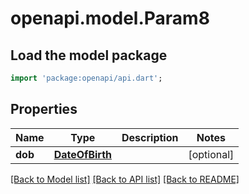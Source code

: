 # openapi.model.Param8

## Load the model package
```dart
import 'package:openapi/api.dart';
```

## Properties
Name | Type | Description | Notes
------------ | ------------- | ------------- | -------------
**dob** | [**DateOfBirth**](DateOfBirth.md) |  | [optional] 

[[Back to Model list]](../README.md#documentation-for-models) [[Back to API list]](../README.md#documentation-for-api-endpoints) [[Back to README]](../README.md)


